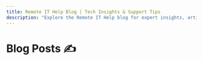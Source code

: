 ```yaml
---
title: Remote IT Help Blog | Tech Insights & Support Tips 
description: "Explore the Remote IT Help blog for expert insights, articles, and troubleshooting tips on macOS, iOS, DNS, email security, DMARC, and cybersecurity best practices."
---
```


# Blog Posts ✍️

<!-- Posts are generated by Zola -->
